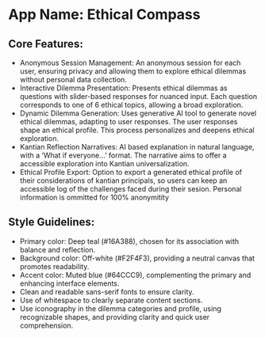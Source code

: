 # **App Name**: Ethical Compass

## Core Features:

- Anonymous Session Management: An anonymous session for each user, ensuring privacy and allowing them to explore ethical dilemmas without personal data collection.
- Interactive Dilemma Presentation: Presents ethical dilemmas as questions with slider-based responses for nuanced input. Each question corresponds to one of 6 ethical topics, allowing a broad exploration.
- Dynamic Dilemma Generation: Uses generative AI tool to generate novel ethical dilemmas, adapting to user responses. The user responses shape an ethical profile. This process personalizes and deepens ethical exploration.
- Kantian Reflection Narratives: AI based explanation in natural language, with a ‘What if everyone…’ format. The narrative aims to offer a accessible exploration into Kantian universalization.
- Ethical Profile Export: Option to export a generated ethical profile of their considerations of kantian principals, so users can keep an accessible log of the challenges faced during their sesion. Personal information is ommitted for 100% anonymitity

## Style Guidelines:

- Primary color: Deep teal (#16A388), chosen for its association with balance and reflection.
- Background color: Off-white (#F2F4F3), providing a neutral canvas that promotes readability.
- Accent color: Muted blue (#64CCC9), complementing the primary and enhancing interface elements.
- Clean and readable sans-serif fonts to ensure clarity.
- Use of whitespace to clearly separate content sections.
- Use iconography in the dilemma categories and profile, using recognizable shapes, and providing clarity and quick user comprehension.